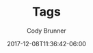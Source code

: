 ---
title: "Tags"
date: 2017-12-08T11:36:42-06:00
lastMod: 2017-12-08T11:36:42-06:00
author: "Cody Brunner"
description: "Tags for finding relevant categories in Cody Brunner's Blog."
type: "page"
cloud: true
evil: true
flip: false
---